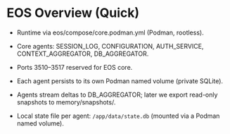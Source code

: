 # EOS Overview (Quick)

- Runtime via eos/compose/core.podman.yml (Podman, rootless).
- Core agents: SESSION_LOG, CONFIGURATION, AUTH_SERVICE, CONTEXT_AGGREGATOR, DB_AGGREGATOR.
- Ports 3510–3517 reserved for EOS core.
- Each agent persists to its own Podman named volume (private SQLite).
- Agents stream deltas to DB_AGGREGATOR; later we export read-only snapshots to memory/snapshots/.

- Local state file per agent: `/app/data/state.db` (mounted via a Podman named volume).
